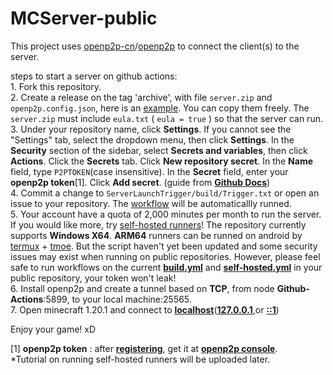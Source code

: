 # MCServer-public 
This project uses [openp2p-cn](https://github.com/openp2p-cn)/[openp2p](https://github.com/openp2p-cn/openp2p) to connect the client(s) to the server.

steps to start a server on github actions:      
    1. Fork this repository.  
    2. Create a release on the tag 'archive', with file `server.zip` and `openp2p.config.json`, here is an [example](https://github.com/zenithwzj/MCServer-public/releases/tag/archive). You can copy them freely. The `server.zip` must include `eula.txt` ( `eula = true` ) so that the server can run.  
    3. Under your repository name, click **Settings**. If you cannot see the "Settings" tab, select the dropdown menu, then click **Settings**. In the **Security** section of the sidebar, select **Secrets and variables**, then click **Actions**. Click the **Secrets** tab. Click **New repository secret**. In the **Name** field, type `P2PTOKEN`(case insensitive). In the **Secret** field, enter your **openp2p token**[1]. Click **Add secret**. (guide from [**Github Docs**](https://docs.github.com/en/actions/security-guides/using-secrets-in-github-actions))  
    4. Commit a change to `ServerLaunchTrigger/build/Trigger.txt` or open an issue to your repository. The [workflow](https://github.com/zenithwzj/MCServer-public/actions/workflows/build.yml) will be automaticallly runned.  
    5. Your account have a quota of 2,000 minutes per month to run the server. If you would like more, try [self-hosted runners](https://docs.github.com/en/actions/hosting-your-own-runners/managing-self-hosted-runners/about-self-hosted-runners)! The repository currently supports **Windows X64**. **ARM64** runners can be runned on android by [termux](https://github.com/termux/termux-app#github) + [tmoe](https://gitee.com/mo2/linux/). But the script haven't yet been updated and some security issues may exist when running on public repositories. However, please feel safe to run workflows on the current [**build.yml**](https://github.com/zenithwzj/MCServer-public/blob/main/.github/workflows/build.yml) and [**self-hosted.yml**](https://github.com/zenithwzj/MCServer-public/blob/main/.github/workflows/self-hosted.yml) in your public repository, your token won't leak!   
    6. Install openp2p and create a tunnel based on **TCP**, from node **Github-Actions**:5899, to your local machine:25565.  
    7. Open minecraft 1.20.1 and connect to [**localhost**](http://localhost)([**127.0.0.1**](http://127.0.0.1/),or [**::1**](https://::1/))  

Enjoy your game! xD

[1] **openp2p token** : after [**registering**](https://console.openp2p.cn/register), get it at [**openp2p console**](https://console.openp2p.cn/).  
*Tutorial on running self-hosted runners will be uploaded later.